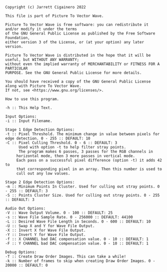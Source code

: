 
    Copyright (c) Jarrett Cigainero 2022

    This file is part of Picture To Vector Wave.

    Picture To Vector Wave is free software: you can redistribute it and/or modify it under the terms
    of the GNU General Public License as published by the Free Software Foundation,
    either version 3 of the License, or (at your option) any later version.

    Picture To Vector Wave is distributed in the hope that it will be useful, but WITHOUT ANY WARRANTY;
    without even the implied warranty of MERCHANTABILITY or FITNESS FOR A PARTICULAR
    PURPOSE. See the GNU General Public License for more details.

    You should have received a copy of the GNU General Public License along with Picture To Vector Wave.
    If not, see <https://www.gnu.org/licenses/>.

    How to use this program.

    -h :: This Help Text.

    Input Options:
    -i :: Input Filename.

    Stage 1 Edge Detection Options:
    -t :: Pixel Threshold. The minimum change in value between pixels for edge detection. 0 - 255 :: DEFAULT: 10
    -C :: Pixel Culling Threshold. 0 - 6 :: DEFAULT: 3
          Used with option -t to help filter stray points.
          The program makes 6 passes, 3 passes for the RGB channels in
         horizontal mode, then 3 more passes in vertical mode.
         Each pass on a successful pixel difference (option -t) it adds 42 to
         that corresponding pixel in an array. Then this number is used to
         cull out any low values.

    Stage 2 Edge Detection Options:
    -m :: Minimum Points In Cluster. Used for culling out stray points. 0 - 255 :: DEFAULT: 3
    -S :: Points Cluster Size. Used for culling out stray points. 0 - 255 :: DEFAULT: 3

    Audio Out Options:
    -V :: Wave Output Volume. 0 - 100 :: DEFAULT: 25
    -s :: Wave File Sample Rate. 0 - 256000 :: DEFAULT: 44100
    -L :: Desired Wave File Length in Seconds. 0 - 600 :: DEFAULT: 10
    -U :: Swap X and Y for Wave File Output.
    -X :: Invert X for Wave File Output.
    -Y :: Invert Y for Wave File Output.
    -f :: X CHANNEL bad DAC compensation value. 0 - 10 :: DEFAULT: 1
    -F :: Y CHANNEL bad DAC compensation value. 0 - 10 :: DEFAULT: 1

    Debug Options:
    -T :: Create Draw Order Images. This can take a while!
    -k :: Number of frames to skip when creating Draw Order Images. 0 - 20000 :: DEFAULT: 0
